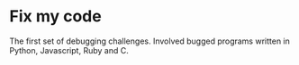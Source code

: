 # Fix my code

The first set of debugging challenges. Involved bugged programs written in
Python, Javascript, Ruby and C.
